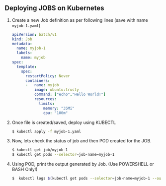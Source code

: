 ## Deploying JOBS on Kubernetes


1.  Create a new Job definition as per following lines (save with name `myjob-1.yaml`)

    ```yaml
    apiVersion: batch/v1
    kind: Job
    metadata:
      name: myjob-1
      labels:
        name: myjob
    spec:
      template:
        spec:
          restartPolicy: Never
          containers:
          -   name: myjob
              image: ubuntu:trusty
              command: ["echo","Hello World!"]
              resources:
                limits:
                  memory: "35Mi"
                  cpu: "100m"
    ```

2.  Once file is created/saved, deploy using KUBECTL 

    ```bash
    $ kubectl apply -f myjob-1.yaml
    ```
3.  Now, lets check the status of job and then POD created for the JOB.

    ```bash
    $ kubectl get job/myjob-1
    $ kubectl get pods --selector=job-name=myjob-1
    ```

4.  Using POD, print the output generated by Job. (Use POWERSHELL or BASH Only!)

    ```bash
    $  kubectl logs $(kubectl get pods --selector=job-name=myjob-1 --output=jsonpath='{.items[*].metadata.name}')
    ```